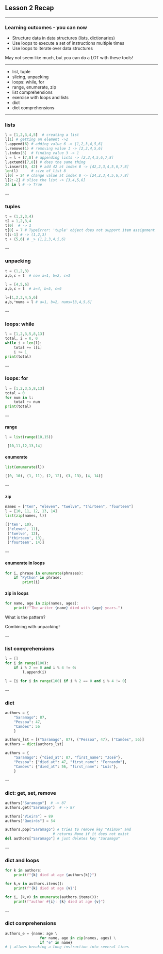 <!-- .slide: id="lesson2_recap" data-background="coral"-->

## Lesson 2 Recap

---


### Learning outcomes - you can now

- Structure data in data structures (lists, dictionaries)
- Use loops to execute a set of instructions multiple times
- Use loops to iterate over data structures

May not seem like much, but you can do a LOT with these tools!

---

- list, tuple
- slicing, unpacking
- loops: while, for
- range, enumerate, zip
- list comprehensions
- exercise with loops and lists
- dict
- dict comprehensions

---

### lists

```python
l = [1,2,3,4,5]  # creating a list
l[1] # getting an element ->2
l.append(6) # adding value 6 -> [1,2,3,4,5,6]
l.remove(1) # removing value 1 -> [2,3,4,5,6]
l.index(3)  # finding value 3 -> 1
l = l + [7,8] # appending lists -> [2,3,4,5,6,7,8]
l.extend([7,8]) # does the same thing
l.insert(0, 42) # add 42 at index 0 -> [42,2,3,4,5,6,7,8]
len(l)      # size of list 8
l[0] = 24 # change value at index 0 -> [24,2,3,4,5,6,7,8]
l[2:-2] # slice the list -> [3,4,5,6]
24 in l # -> True
```

--

### tuples

```python
t = (1,2,3,4)
t2 = 1,2,3,4
t[0]  # -> 1
t[0] = 7 # TypeError: 'tuple' object does not support item assignment
t[:-1] # -> (1,2,3)
t + (5,6) # _> (1,2,3,4,5,6)
```

--

### unpacking

```python
t = (1,2,3)
a,b,c = t  # now a=1, b=2, c=3

l = [4,5,6]
a,b,c = l  # a=4, b=5, c=6

l=[1,2,3,4,5,6]
a,b,*nums = l # a=1, b=2, nums=[3,4,5,6]
```

--

### loops: while

```python
l = [1,2,3,5,8,13]
total, i = 0, 0
while i < len(l):
    total += l[i]
    i += 1
print(total)
```

--

### loops: for

```python
l = [1,2,3,5,8,13]
total = 0
for num in l:
    total += num
print(total)
```

--

#### range

```python
l = list(range(10,15))
```

```python
 [10,11,12,13,14]
```

#### enumerate
<!-- .element: class="fragment" data-fragment-index="2"-->

```python
list(enumerate(l))
```
<!-- .element: class="fragment" data-fragment-index="2"-->
```python
[(0, 10), (1, 11), (2, 12), (3, 13), (4, 14)]
```
<!-- .element: class="fragment" data-fragment-index="2"-->

--

#### zip

```python
names = ["ten", "eleven", "twelve", "thirteen", "fourteen"]
l = [10, 11, 12, 13, 14]
list(zip(names, l))
```

```python
[('ten', 10),
 ('eleven', 11),
 ('twelve', 12),
 ('thirteen', 13),
 ('fourteen', 14)]
 ```


--

#### enumerate in loops

```python
for i, phrase in enumerate(phrases):
    if "Python" in phrase:
        print(i)
```

#### zip in loops
<!-- .element: class="fragment" data-fragment-index="3"-->

```python
for name, age in zip(names, ages):
    print(f"The writer {name} died with {age} years.")
```
<!-- .element: class="fragment" data-fragment-index="3"-->

What is the pattern? <!-- .element: class="fragment" data-fragment-index="4"-->

Combining with unpacking!  <!-- .element: class="fragment" data-fragment-index="5"-->


--

### list comprehensions

```python
l = []
for i in range(100):
    if i % 2 == 0 and i % 4 != 0:
        l.append(i)
```

```python
l = [i for i in range(100) if i % 2 == 0 and i % 4 != 0]
```



--

### dict
```python
authors = {
    "Saramago": 87,
    "Pessoa": 47,
    "Camões": 56
    }

authors_lst = [("Saramago", 87), ("Pessoa", 47), ("Camões", 56)]
authors = dict(authors_lst)

authors = {
    "Saramago": {"died_at": 87, "first_name": "José"},
    "Pessoa": {"died_at": 47, "first_name": "Fernando"},
    "Camões": {"died_at": 56, "first_name": "Luís"},
    }

```

--

### dict: get, set, remove

```python
authors["Saramago"]  # -> 87
authors.get("Saramago")  # -> 87

authors["Vieira"] = 89
authors["Queirós"] = 54

authors.pop("Saramago") # tries to remove key "Asimov" and
                      # returns None if it does not exist
del authors["Saramago"] # just deletes key "Saramago"
```

--

### dict and loops

```python
for k in authors:
    print(f"{k} died at age {authors[k]}")

for k,v in authors.items():
    print(f"{k} died at age {v}")

for i, (k,v) in enumerate(authors.items()):
    print(f"author #{i}: {k} died at age {v}")
```

--

### dict comprehensions

```python
authors_e = {name: age \
                for name, age in zip(names, ages) \
                if "e" in name}
# \ allows breaking a long instruction into several lines
```